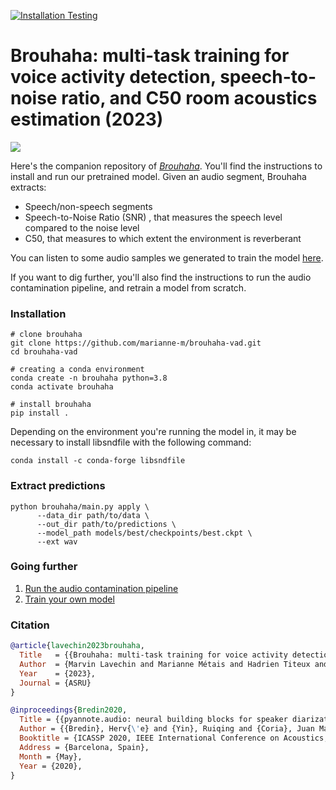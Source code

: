 [![Installation Testing](https://github.com/marianne-m/brouhaha-vad/actions/workflows/setup.yml/badge.svg)](https://github.com/marianne-m/brouhaha-vad/actions/workflows/setup.yml)

# Brouhaha: multi-task training for voice activity detection, speech-to-noise ratio, and C50 room acoustics estimation (2023)

![](doc/brouhaha.png)

Here's the companion repository of [*Brouhaha*](https://arxiv.org/abs/2210.13248). 
You'll find the instructions to install and run our pretrained model. Given an audio segment, Brouhaha extracts:
- Speech/non-speech segments
- Speech-to-Noise Ratio (SNR) , that measures the speech level compared to the noise level
- C50, that measures to which extent the environment is reverberant

You can listen to some audio samples we generated to train the model [here](https://marvinlvn.github.io/projects/1_project/).

If you want to dig further, you'll also find the instructions to run the audio contamination pipeline, and retrain a model from scratch.

### Installation

```
# clone brouhaha
git clone https://github.com/marianne-m/brouhaha-vad.git
cd brouhaha-vad

# creating a conda environment
conda create -n brouhaha python=3.8
conda activate brouhaha

# install brouhaha
pip install .
```

Depending on the environment you're running the model in, it may be necessary to install libsndfile with the following command:
```
conda install -c conda-forge libsndfile
```

### Extract predictions

```
python brouhaha/main.py apply \
      --data_dir path/to/data \
      --out_dir path/to/predictions \
      --model_path models/best/checkpoints/best.ckpt \
      --ext wav
```

### Going further

1) [Run the audio contamination pipeline](https://github.com/marianne-m/brouhaha-maker)
2) [Train your own model](./doc/training.md)

### Citation

```bibtex
@article{lavechin2023brouhaha,
  Title   = {{Brouhaha: multi-task training for voice activity detection, speech-to-noise ratio, and C50 room acoustics estimation}},
  Author  = {Marvin Lavechin and Marianne Métais and Hadrien Titeux and Alodie Boissonnet and Jade Copet and Morgane Rivière and Elika Bergelson and Alejandrina Cristia and Emmanuel Dupoux and Hervé Bredin},
  Year    = {2023},
  Journal = {ASRU}
}

@inproceedings{Bredin2020,
  Title = {{pyannote.audio: neural building blocks for speaker diarization}},
  Author = {{Bredin}, Herv{\'e} and {Yin}, Ruiqing and {Coria}, Juan Manuel and {Gelly}, Gregory and {Korshunov}, Pavel and {Lavechin}, Marvin and {Fustes}, Diego and {Titeux}, Hadrien and {Bouaziz}, Wassim and {Gill}, Marie-Philippe},
  Booktitle = {ICASSP 2020, IEEE International Conference on Acoustics, Speech, and Signal Processing},
  Address = {Barcelona, Spain},
  Month = {May},
  Year = {2020},
}
```
